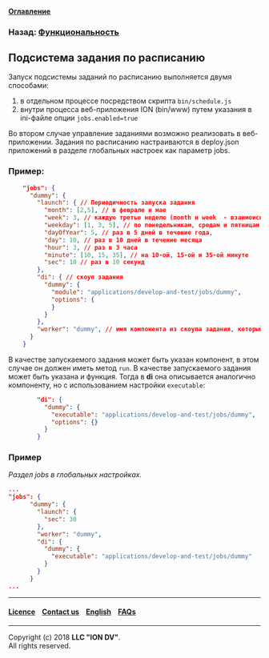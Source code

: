 #### [Оглавление](/docs/ru/index.md)

### Назад: [Функциональность](/docs/ru/2_system_description/functionality/functionality.md)

## Подсистема задания по расписанию

Запуск подсистемы заданий по расписанию выполняется двумя способами:

1. в отдельном процессе посредством скрипта `bin/schedule.js`
2. внутри процесса веб-приложения ION (bin/www) путем указания в ini-файле опции `jobs.enabled=true`

Во втором случае управление заданиями возможно реализовать в веб-приложении.
Задания по расписанию настраиваются в deploy.json приложений в разделе глобальных настроек как параметр jobs.

### Пример:

```json
    "jobs": {
      "dummy": {
        "launch": { // Периодичность запуска задания
          "month": [2,5], // в феврале и мае
          "week": 3, // каждую третью неделю (month и week  - взаимоисключающие настройки),
          "weekday": [1, 3, 5], // по понедельникам, средам и пятницам
          "dayOfYear": 5, // раз в 5 дней в течение года,
          "day": 10, // раз в 10 дней в течение месяца
          "hour": 3, // раз в 3 часа 
          "minute": [10, 15, 35], // на 10-ой, 15-ой и 35-ой минуте
          "sec": 10 // раз в 10 секунд
        },
        "di": { // скоуп задания
          "dummy": {
            "module": "applications/develop-and-test/jobs/dummy",
            "options": {
            }
          }
        },
        "worker": "dummy", // имя компонента из скоупа задания, который будет исполняться
      }
    }
```

В качестве запускаемого задания может быть указан компонент, в этом случае он должен иметь метод `run`. В качестве запускаемого задания может быть указана и функция. Тогда в **di** она описывается аналогично компоненту, но с использованием настройки `executable`:

```json
        "di": {
          "dummy": {
            "executable": "applications/develop-and-test/jobs/dummy",
            "options": {}
          }
        }
```

### Пример
*Раздел jobs в глобальных настройках.*

```json
...
"jobs": {
      "dummy": {
        "launch": {
          "sec": 30
        },
        "worker": "dummy",
        "di": {
          "dummy": {
            "executable": "applications/develop-and-test/jobs/dummy"
          }
        }
      }
...
```

--------------------------------------------------------------------------  


 #### [Licence](/LICENCE.md) &ensp;  [Contact us](https://iondv.com) &ensp;  [English](/docs/en/2_system_description/functionality/schedule.md)   &ensp; [FAQs](/faqs.md)  <div><img src="https://mc.iondv.com/watch/local/docs/framework" style="position:absolute; left:-9999px;" height=1 width=1 alt="iondv metrics"></div>         



--------------------------------------------------------------------------  

Copyright (c) 2018 **LLC "ION DV"**.  
All rights reserved. 